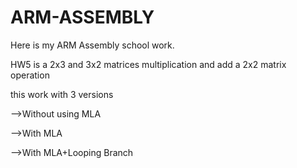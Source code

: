 # ARM-ASSEMBLY
Here is my ARM Assembly school work.

HW5 is a 2x3 and 3x2 matrices multiplication and add a 2x2 matrix operation

this work with 3 versions

-->Without using MLA

-->With MLA

-->With MLA+Looping Branch

